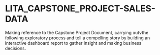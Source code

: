 # LITA_CAPSTONE_PROJECT-SALES-DATA
Making reference to the Capstone Project Document, carrying outvthe following exploratory process and tell a compelling story by building an interactive dashboard report to gather insight and making business decisions.
